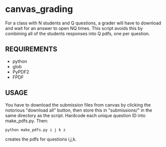 # canvas_grading
For a class with N students and Q questions, a grader will have to download and wait for an answer to open NQ times. This script avoids this by combining all of the students responses into Q pdfs, one per question.


## REQUIREMENTS
- python
- glob
- PyPDF2
- FPDF

## USAGE
You have to download the submission files from canvas by clicking the notorious "download all" button, then store this in "submissions/" in the same directory as the script. Hardcode each unique question ID into make_pdfs.py. Then:
 ```bash  
python make_pdfs.py i j k z
```
creates the pdfs for questions i,j,k.
